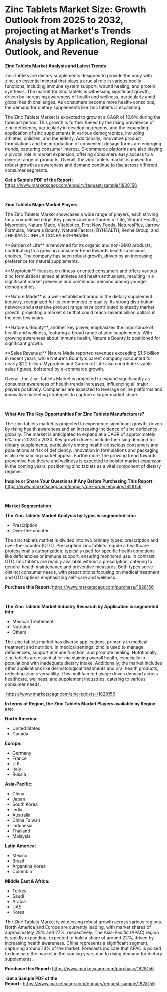 <p><h1>Zinc Tablets Market Size: Growth Outlook from 2025 to 2032, projecting at Market's Trends Analysis by Application, Regional Outlook, and Revenue</h1></p><p><strong>Zinc Tablets Market Analysis and Latest Trends</strong></p>
<p><p>Zinc tablets are dietary supplements designed to provide the body with zinc, an essential mineral that plays a crucial role in various bodily functions, including immune system support, wound healing, and protein synthesis. The market for zinc tablets is witnessing significant growth, driven by increasing awareness of health and wellness, particularly amid global health challenges. As consumers become more health-conscious, the demand for dietary supplements like zinc tablets is escalating.</p><p>The Zinc Tablets Market is expected to grow at a CAGR of 10.6% during the forecast period. This growth is further fueled by the rising prevalence of zinc deficiency, particularly in developing regions, and the expanding application of zinc supplements in various demographics, including athletes, children, and the elderly. Additionally, innovative product formulations and the introduction of convenient dosage forms are emerging trends, capturing consumer interest. E-commerce platforms are also playing a pivotal role in market expansion, offering consumers easy access to a diverse range of products. Overall, the zinc tablets market is poised for robust growth as awareness and demand continue to rise across different consumer segments.</p></p>
<p><strong>Get a Sample PDF of the Report:&nbsp;</strong> <a href="https://www.marketscagr.com/enquiry/request-sample/1828156?utm_campaign=3253&utm_medium=2&utm_source=Github&utm_content=ia&utm_term=19042025&utm_id=zinc-tablets">https://www.marketscagr.com/enquiry/request-sample/1828156</a></p>
<p>&nbsp;</p>
<p><strong>Zinc Tablets Major Market Players</strong></p>
<p><p>The Zinc Tablets Market showcases a wide range of players, each striving for a competitive edge. Key players include Garden of Life, Vibrant Health, Myprotein, Nature Made, Vitabiotics, First Now Foods, NaturesPlus, Jarrow Formulas, Nature's Bounty, Natural Factors, BYHEALTH, Renhe Group, and ZHEJIANG JINHUA CONBA BIO-PHARM.</p><p>**Garden of Life** is renowned for its organic and non-GMO products, contributing to a growing consumer trend towards health-conscious choices. The company has seen robust growth, driven by an increasing preference for natural supplements. </p><p>**Myprotein** focuses on fitness-oriented consumers and offers various zinc formulations aimed at athletes and health enthusiasts, resulting in a significant market presence and continuous demand among younger demographics.</p><p>**Nature Made** is a well-established brand in the dietary supplement industry, recognized for its commitment to quality. Its strong distribution network and extensive product range have contributed to steady market growth, projecting a market size that could reach several billion dollars in the next few years.</p><p>**Nature's Bounty**, another key player, emphasizes the importance of health and wellness, featuring a broad range of zinc supplements. With growing awareness about immune health, Nature's Bounty is positioned for significant growth.</p><p>**Sales Revenue:** Nature Made reported revenues exceeding $1.5 billion in recent years, while Nature's Bounty's parent company accounted for nearly $1.2 billion. Myprotein and Garden of Life also contribute sizable sales figures, bolstered by e-commerce growth.</p><p>Overall, the Zinc Tablets Market is projected to expand significantly as consumer awareness of health trends increases, influencing all major players positively. Companies are expected to leverage online platforms and innovative marketing strategies to capture a larger market share.</p></p>
<p>&nbsp;</p>
<p><strong>What Are The Key Opportunities For Zinc Tablets Manufacturers?</strong></p>
<p><p>The zinc tablets market is projected to experience significant growth, driven by rising health awareness and an increasing incidence of zinc deficiency globally. The market is anticipated to expand at a CAGR of approximately 6% from 2023 to 2030. Key growth drivers include the rising demand for dietary supplements, particularly among health-conscious consumers and populations at risk of deficiency. Innovation in formulations and packaging is also enhancing market appeal. Furthermore, the growing trend towards preventive healthcare and wellness is expected to bolster market expansion in the coming years, positioning zinc tablets as a vital component of dietary regimes.</p></p>
<p><strong>Inquire or Share Your Questions If Any Before Purchasing This Report:</strong> <a href="https://www.marketscagr.com/enquiry/pre-order-enquiry/1828156?utm_campaign=3253&utm_medium=2&utm_source=Github&utm_content=ia&utm_term=19042025&utm_id=zinc-tablets">https://www.marketscagr.com/enquiry/pre-order-enquiry/1828156</a></p>
<p>&nbsp;</p>
<p><strong>Market Segmentation</strong></p>
<p><strong>The Zinc Tablets Market Analysis by types is segmented into:</strong></p>
<p><ul><li>Prescription</li><li>Over-the-counter</li></ul></p>
<p><p>The zinc tablets market is divided into two primary types: prescription and over-the-counter (OTC). Prescription zinc tablets require a healthcare professional's authorization, typically used for specific health conditions like deficiencies or immune support, ensuring monitored use. In contrast, OTC zinc tablets are readily available without a prescription, catering to general health maintenance and preventive measures. Both types serve distinct consumer needs, with prescriptions focusing on medical treatment and OTC options emphasizing self-care and wellness.</p></p>
<p><strong>Purchase this Report:&nbsp;</strong><a href="https://www.marketscagr.com/purchase/1828156?utm_campaign=3253&utm_medium=2&utm_source=Github&utm_content=ia&utm_term=19042025&utm_id=zinc-tablets">https://www.marketscagr.com/purchase/1828156</a></p>
<p>&nbsp;</p>
<p><strong>The Zinc Tablets Market Industry Research by Application is segmented into:</strong></p>
<p><ul><li>Medical Treatement</li><li>Nutrition</li><li>Others</li></ul></p>
<p><p>The zinc tablets market has diverse applications, primarily in medical treatment and nutrition. In medical settings, zinc is used to manage deficiencies, support immune function, and promote healing. Nutritionally, zinc tablets are essential for maintaining overall health, especially in populations with inadequate dietary intake. Additionally, the market includes other applications like dermatological treatments and oral health products, reflecting zinc's versatility. This multifaceted usage drives demand across healthcare, wellness, and supplement industries, catering to various consumer needs.</p></p>
<p><a href="https://www.marketscagr.com/zinc-tablets-r1828156?utm_campaign=3253&utm_medium=2&utm_source=Github&utm_content=ia&utm_term=19042025&utm_id=zinc-tablets">&nbsp;https://www.marketscagr.com/zinc-tablets-r1828156</a></p>
<p><strong>In terms of Region, the Zinc Tablets Market Players available by Region are:</strong></p>
<p>
    <p> <strong> North America: </strong>
        <ul>
            <li>United States</li>
            <li>Canada</li>
        </ul>
        </p> 
    <p> <strong> Europe: </strong>
        <ul>
            <li>Germany</li>
            <li>France</li>
            <li>U.K.</li>
            <li>Italy</li>
            <li>Russia</li>
        </ul>
        </p> 
    <p> <strong> Asia-Pacific: </strong>
        <ul>
            <li>China</li>
            <li>Japan</li>
            <li>South Korea</li>
            <li>India</li>
            <li>Australia</li>
            <li>China Taiwan</li>
            <li>Indonesia</li>
            <li>Thailand</li>
            <li>Malaysia</li>
        </ul>
        </p> 
    <p> <strong> Latin America: </strong>
        <ul>
            <li>Mexico</li>
            <li>Brazil</li>
            <li>Argentina Korea</li>
            <li>Colombia</li>
        </ul>
        </p> 
    <p> <strong> Middle East & Africa: </strong>
        <ul>
            <li>Turkey</li>
            <li>Saudi</li>
            <li>Arabia</li>
            <li>UAE</li>
            <li>Korea</li>
        </ul>
    </p>
    </p>
<p><p>The Zinc Tablets Market is witnessing robust growth across various regions. North America and Europe are currently leading, with market shares of approximately 28% and 27%, respectively. The Asia-Pacific (APAC) region is rapidly expanding, expected to hold a share of around 22%, driven by increasing health awareness. China represents a significant segment, capturing around 18% of the market. Forecasts indicate that APAC is poised to dominate the market in the coming years due to rising demand for dietary supplements.</p></p>
<p><strong>Purchase this Report: </strong><a href="https://www.marketscagr.com/purchase/1828156?utm_campaign=3253&utm_medium=2&utm_source=Github&utm_content=ia&utm_term=19042025&utm_id=zinc-tablets">https://www.marketscagr.com/purchase/1828156</a></p>
<p>&nbsp;<strong>Get a Sample PDF of the Report:&nbsp;&nbsp;</strong><a href="https://www.marketscagr.com/enquiry/request-sample/1828156?utm_campaign=3253&utm_medium=2&utm_source=Github&utm_content=ia&utm_term=19042025&utm_id=zinc-tablets">https://www.marketscagr.com/enquiry/request-sample/1828156</a></p>
<p><strong></strong></p>
<p><p></p><p></p><p></p></p>